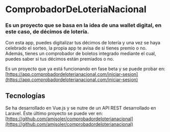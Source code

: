 # ComprobadorDeLoteriaNacional

### Es un proyecto que se basa en la idea de una wallet digital, en este caso, de décimos de lotería. 

Con esta app, puedes digitalizar tus décimos de lotería y una vez se haya celebrado el sorteo, la propia app te avisa de si tienes premio o no. Además, tienes un comprobador de boletos integrado mediante el cual, puedes saber si tus décimos están premiados o no.

Es un proyecto que ya está funcionando en fase beta y se puede probar en: [https://app.comprobadordeloterianacional.com/iniciar-sesion](https://app.comprobadordeloterianacional.com/iniciar-sesion)

## Tecnologías
Se ha desarrollado en Vue.js y se nutre de un API REST desarrollado en Laravel. Éste último proyecto se puede ver en: [https://github.com/amjsoler/comprobadordeloterianacional](https://github.com/amjsoler/comprobadordeloterianacional)
